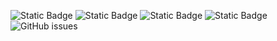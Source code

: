 ![Static Badge](https://img.shields.io/badge/blacklists-61-000000) ![Static Badge](https://img.shields.io/badge/blacklisted-2894076-cc0000) ![Static Badge](https://img.shields.io/badge/whitelisted-2250-00CC00) ![Static Badge](https://img.shields.io/badge/streaming_blacklist-28107-000000) ![GitHub issues](https://img.shields.io/github/issues/fabriziosalmi/blacklists)
